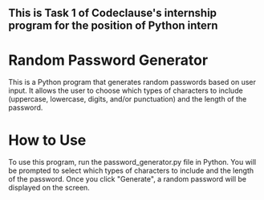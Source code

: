 ## This is Task 1 of Codeclause's internship program for the position of Python intern
# Random Password Generator
This is a Python program that generates random passwords based on user input. It allows the user to choose which types of characters to include (uppercase, lowercase, digits, and/or punctuation) and the length of the password.

# How to Use
To use this program, run the password_generator.py file in Python. You will be prompted to select which types of characters to include and the length of the password. Once you click "Generate", a random password will be displayed on the screen.

